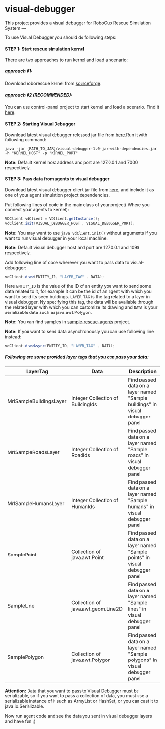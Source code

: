 # visual-debugger
 This project provides a visual debugger for RoboCup Rescue Simulation System — 

To use Visual Debugger you should do following steps:

#### STEP 1: Start rescue simulation kernel
There are two approaches to run kernel and load a scenario:
##### approach #1:
Download roborescue kernel from [sourceforge](https://sourceforge.net/projects/roborescue/).

##### approach #2 (RECOMMENDED):
You can use control-panel project to start kernel and load a scenario. Find it [here](https://github.com/MRL-RS/control-panel/).

#### STEP 2: Starting Visual Debugger
Download latest visual debugger released jar file from [here](https://github.com/MRL-RS/visual-debugger/releases).Run it with following command:
```
java -jar {PATH_TO_JAR}/visual-debugger-1.0-jar-with-dependencies.jar -h "KERNEL_HOST" -p "KERNEL_PORT"
```
**Note:** Default kernel host address and port are 127.0.0.1 and 7000 respectively.

#### STEP 3: Pass data from agents to visual debugger
Download latest visual debugger client jar file from [here](https://github.com/MRL-RS/visual-debugger-client/releases), and include it as one of your agent simulation project dependencies.

Put following lines of code in the main class of your project( Where you connect your agents to Kernel):

```java
VDClient vdClient = VDClient.getInstance();
vdClient.init(VISUAL_DEBUGGER_HOST , VISUAL_DEBUGGER_PORT);
```
**Note:** You may want to use ```java vdClient.init()``` without arguments if you want to run visual debugger in your local machine.

**Note:** Default visual debugger host and port are 127.0.0.1 and 1099 respectively.

Add following line of code wherever you want to pass data to visual-debugger:

```java
vdClient.draw(ENTITY_ID, "LAYER_TAG" , DATA);
```
Here ```ENTITY_ID``` is the value of the ID of an entity you want to send some data related to it, for example it can be the id of an agent with which you want to send its seen buildings. ```LAYER_TAG``` is the tag related to a layer in visual debugger. Ny specifying this tag, the data will be available through the related layer with which you can customize its drawing and ```DATA``` is your serializable data such as java.awt.Polygon. 

**Note:** You can find samples in [sample-rescue-agents](https://github.com/MRL-RS/sample-rescue-agents) project.

**Note:** If you want to send data asynchronously you can use following line instead:
```java
vdClient.drawAsync(ENTITY_ID, "LAYER_TAG" , DATA);
```

##### Following are some provided layer tags that you can pass your data:
| LayerTag | Data | Description |
| --- | --- | --- |
| MrlSampleBuildingsLayer | Integer Collection of BuildingIds | Find passed data on a layer named "Sample buildings" in visual debugger panel |
| MrlSampleRoadsLayer | Integer Collection of RoadIds | Find passed data on a layer named "Sample roads" in visual debugger panel |
| MrlSampleHumansLayer | Integer Collection of HumanIds | Find passed data on a layer named "Sample humans" in visual debugger panel |
| SamplePoint | Collection of java.awt.Point | Find passed data on a layer named "Sample points" in visual debugger panel |
| SampleLine | Collection of java.awt.geom.Line2D | Find passed data on a layer named "Sample lines" in visual debugger panel |
| SamplePolygon | Collection of java.awt.Polygon | Find passed data on a layer named "Sample polygons" in visual debugger panel |


**Attention:** Data that you want to pass to Visual Debugger must be serializable, so if you want to pass a collection of data, you must use a serializable instance of it such as ArrayList or HashSet, or you can cast it to java.io.Serializable.

Now run agent code and see the data you sent in visual debugger layers and have fun ;)

